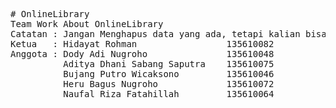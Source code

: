<pre># OnlineLibrary
Team Work About OnlineLibrary
Catatan : Jangan Menghapus data yang ada, tetapi kalian bisa menambahkan nama anda sebagai anggota.
Ketua   : Hidayat Rohman                 135610082
Anggota : Dody Adi Nugroho               135610048
		  Aditya Dhani Sabang Saputra    135610075
		  Bujang Putro Wicaksono		 135610046
		  Heru Bagus Nugroho   	 		 135610072
		  Naufal Riza Fatahillah	     135610064

		  </pre>
